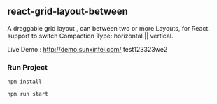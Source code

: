 ## react-grid-layout-between
A draggable grid layout , can between two or more Layouts, for React.
support to switch Compaction Type: horizontal || vertical.

Live Demo : http://demo.sunxinfei.com/
test123323we2
### Run Project
```
npm install
```
```
npm run start
```